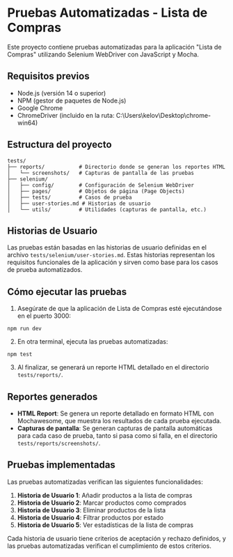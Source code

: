 # Pruebas Automatizadas - Lista de Compras

Este proyecto contiene pruebas automatizadas para la aplicación "Lista de Compras" utilizando Selenium WebDriver con JavaScript y Mocha.

## Requisitos previos

- Node.js (versión 14 o superior)
- NPM (gestor de paquetes de Node.js)
- Google Chrome
- ChromeDriver (incluido en la ruta: C:\Users\kelov\Desktop\chrome-win64)

## Estructura del proyecto

```
tests/
├── reports/           # Directorio donde se generan los reportes HTML
│   └── screenshots/   # Capturas de pantalla de las pruebas
├── selenium/
│   ├── config/        # Configuración de Selenium WebDriver
│   ├── pages/         # Objetos de página (Page Objects)
│   ├── tests/         # Casos de prueba
│   ├── user-stories.md # Historias de usuario
│   └── utils/         # Utilidades (capturas de pantalla, etc.)
```

## Historias de Usuario

Las pruebas están basadas en las historias de usuario definidas en el archivo `tests/selenium/user-stories.md`. Estas historias representan los requisitos funcionales de la aplicación y sirven como base para los casos de prueba automatizados.

## Cómo ejecutar las pruebas

1. Asegúrate de que la aplicación de Lista de Compras esté ejecutándose en el puerto 3000:

```
npm run dev
```

2. En otra terminal, ejecuta las pruebas automatizadas:

```
npm test
```

3. Al finalizar, se generará un reporte HTML detallado en el directorio `tests/reports/`.

## Reportes generados

- **HTML Report**: Se genera un reporte detallado en formato HTML con Mochawesome, que muestra los resultados de cada prueba ejecutada.
- **Capturas de pantalla**: Se generan capturas de pantalla automáticas para cada caso de prueba, tanto si pasa como si falla, en el directorio `tests/reports/screenshots/`.

## Pruebas implementadas

Las pruebas automatizadas verifican las siguientes funcionalidades:

1. **Historia de Usuario 1**: Añadir productos a la lista de compras
2. **Historia de Usuario 2**: Marcar productos como comprados
3. **Historia de Usuario 3**: Eliminar productos de la lista
4. **Historia de Usuario 4**: Filtrar productos por estado
5. **Historia de Usuario 5**: Ver estadísticas de la lista de compras

Cada historia de usuario tiene criterios de aceptación y rechazo definidos, y las pruebas automatizadas verifican el cumplimiento de estos criterios.